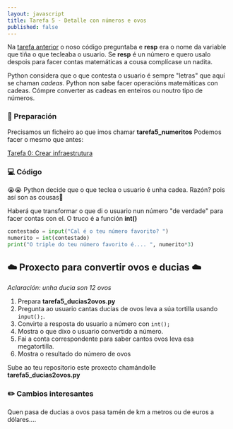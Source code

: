 ```yaml
---
layout: javascript
title: Tarefa 5 - Detalle con números e ovos
published: false
---
```


Na [tarefa anterior](../t4) o noso código preguntaba e  **resp** era o nome da variable que tiña o que tecleaba o usuario. Se  **resp** é un número e quero usalo despois para facer contas matemáticas a cousa complícase un nadita.

Python considera que o que contesta o usuario é sempre "letras" que aquí se chaman _cadeas._ Python non sabe facer operacións matemáticas con cadeas. Cómpre converter as cadeas en enteiros ou noutro tipo de números.

### 🧺 Preparación

Precisamos un ficheiro ao que imos chamar **tarefa5_numeritos** Podemos facer o mesmo que antes:

[ Tarefa 0: Crear infraestrutura](../t0)

### 💻 Código


😭😭 Python decide que o que teclea o usuario é unha cadea. Razón? pois así son as cousas🤷

Haberá que transformar o que di o usuario nun número "de verdade" para facer contas con el. O truco é a función **int()**

```python
contestado = input("Cal é o teu número favorito? ")
numerito = int(contestado)
print("O triple do teu número favorito é.... ", numerito*3)
```



## ☁️        Proxecto para convertir ovos e ducias        ☁️

*Aclaración: unha ducia son 12 ovos*

1. Prepara  **tarefa5_ducias2ovos.py**
2. Pregunta ao usuario cantas ducias de ovos leva a súa tortilla usando `input();`. 
3. Convirte a resposta do usuario a número con `int();`
4. Mostra o que dixo o usuario convertido a número.
5. Fai a conta correspondente para saber cantos ovos leva esa megatortilla.
6. Mostra o resultado do número de ovos

Sube ao teu repositorio este proxecto chamándolle **tarefa5_ducias2ovos.py**


### ✏️ Cambios interesantes

Quen pasa de ducias a ovos pasa tamén de km a metros ou de euros a dólares.... 
